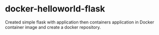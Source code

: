 # docker-helloworld-flask
Created simple flask with application then containers application in Docker container image and create a docker repository.
